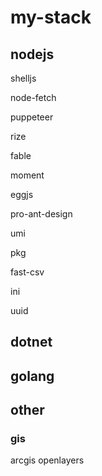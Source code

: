 # my-stack

## nodejs

shelljs

node-fetch

puppeteer

rize

fable

moment

eggjs

pro-ant-design

umi

pkg

fast-csv

ini

uuid

## dotnet 

## golang

## other

### gis
arcgis
openlayers
